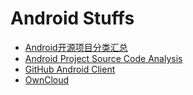 # Android Stuffs

- [Android开源项目分类汇总](https://github.com/Trinea/android-open-project)
- [Android Project Source Code Analysis](https://github.com/android-cn/android-open-project-analysis)
- [GitHub Android Client](https://github.com/forkhubs/android)
- [OwnCloud](https://github.com/owncloud/android)
